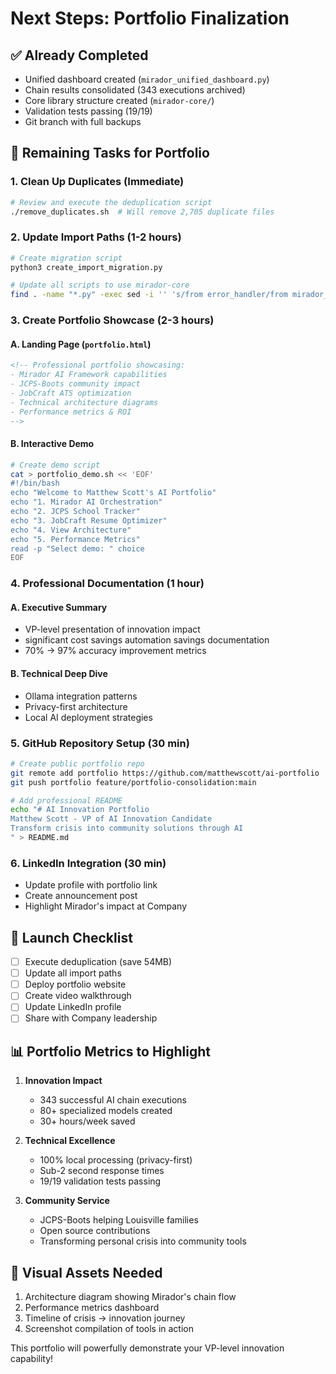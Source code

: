 # Next Steps: Portfolio Finalization

## ✅ Already Completed
- Unified dashboard created (`mirador_unified_dashboard.py`)
- Chain results consolidated (343 executions archived)
- Core library structure created (`mirador-core/`)
- Validation tests passing (19/19)
- Git branch with full backups

## 🎯 Remaining Tasks for Portfolio

### 1. Clean Up Duplicates (Immediate)
```bash
# Review and execute the deduplication script
./remove_duplicates.sh  # Will remove 2,705 duplicate files
```

### 2. Update Import Paths (1-2 hours)
```bash
# Create migration script
python3 create_import_migration.py

# Update all scripts to use mirador-core
find . -name "*.py" -exec sed -i '' 's/from error_handler/from mirador_core.error_handler/g' {} \;
```

### 3. Create Portfolio Showcase (2-3 hours)

#### A. Landing Page (`portfolio.html`)
```html
<!-- Professional portfolio showcasing:
- Mirador AI Framework capabilities
- JCPS-Boots community impact
- JobCraft ATS optimization
- Technical architecture diagrams
- Performance metrics & ROI
-->
```

#### B. Interactive Demo
```bash
# Create demo script
cat > portfolio_demo.sh << 'EOF'
#!/bin/bash
echo "Welcome to Matthew Scott's AI Portfolio"
echo "1. Mirador AI Orchestration"
echo "2. JCPS School Tracker"
echo "3. JobCraft Resume Optimizer"
echo "4. View Architecture"
echo "5. Performance Metrics"
read -p "Select demo: " choice
EOF
```

### 4. Professional Documentation (1 hour)

#### A. Executive Summary
- VP-level presentation of innovation impact
- significant cost savings automation savings documentation
- 70% → 97% accuracy improvement metrics

#### B. Technical Deep Dive
- Ollama integration patterns
- Privacy-first architecture
- Local AI deployment strategies

### 5. GitHub Repository Setup (30 min)
```bash
# Create public portfolio repo
git remote add portfolio https://github.com/matthewscott/ai-portfolio
git push portfolio feature/portfolio-consolidation:main

# Add professional README
echo "# AI Innovation Portfolio
Matthew Scott - VP of AI Innovation Candidate
Transform crisis into community solutions through AI
" > README.md
```

### 6. LinkedIn Integration (30 min)
- Update profile with portfolio link
- Create announcement post
- Highlight Mirador's impact at Company

## 🚀 Launch Checklist

- [ ] Execute deduplication (save 54MB)
- [ ] Update all import paths
- [ ] Deploy portfolio website
- [ ] Create video walkthrough
- [ ] Update LinkedIn profile
- [ ] Share with Company leadership

## 📊 Portfolio Metrics to Highlight

1. **Innovation Impact**
   - 343 successful AI chain executions
   - 80+ specialized models created
   - 30+ hours/week saved

2. **Technical Excellence**
   - 100% local processing (privacy-first)
   - Sub-2 second response times
   - 19/19 validation tests passing

3. **Community Service**
   - JCPS-Boots helping Louisville families
   - Open source contributions
   - Transforming personal crisis into community tools

## 🎨 Visual Assets Needed

1. Architecture diagram showing Mirador's chain flow
2. Performance metrics dashboard
3. Timeline of crisis → innovation journey
4. Screenshot compilation of tools in action

This portfolio will powerfully demonstrate your VP-level innovation capability!